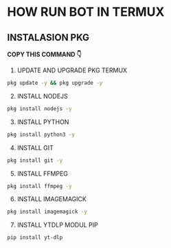 # HOW RUN BOT IN TERMUX 
## INSTALASION PKG
**COPY THIS COMMAND 👇** 
1. UPDATE AND UPGRADE PKG TERMUX
```sh
pkg update -y && pkg upgrade -y
```
2. INSTALL NODEJS
```sh
pkg install nodejs -y
```
3. INSTALL PYTHON
```sh
pkg install python3 -y
```
4. INSTALL GIT
```sh
pkg install git -y
```
5. INSTALL FFMPEG
```sh
pkg install ffmpeg -y
```
6. INSTALL IMAGEMAGICK
```sh
pkg install imagemagick -y
```
7. INSTALL YTDLP MODUL PIP
```
pip install yt-dlp
```
